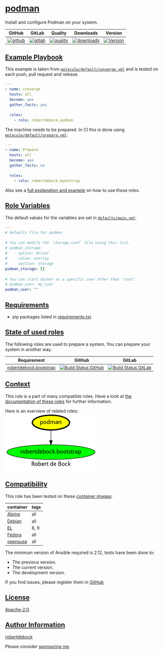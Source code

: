# [podman](#podman)

Install and configure Podman on your system.

|GitHub|GitLab|Quality|Downloads|Version|
|------|------|-------|---------|-------|
|[![github](https://github.com/robertdebock/ansible-role-podman/workflows/Ansible%20Molecule/badge.svg)](https://github.com/robertdebock/ansible-role-podman/actions)|[![gitlab](https://gitlab.com/robertdebock-iac/ansible-role-podman/badges/master/pipeline.svg)](https://gitlab.com/robertdebock-iac/ansible-role-podman)|[![quality](https://img.shields.io/ansible/quality/56309)](https://galaxy.ansible.com/robertdebock/podman)|[![downloads](https://img.shields.io/ansible/role/d/56309)](https://galaxy.ansible.com/robertdebock/podman)|[![Version](https://img.shields.io/github/release/robertdebock/ansible-role-podman.svg)](https://github.com/robertdebock/ansible-role-podman/releases/)|

## [Example Playbook](#example-playbook)

This example is taken from [`molecule/default/converge.yml`](https://github.com/robertdebock/ansible-role-podman/blob/master/molecule/default/converge.yml) and is tested on each push, pull request and release.

```yaml
---
- name: converge
  hosts: all
  become: yes
  gather_facts: yes

  roles:
    - role: robertdebock.podman
```

The machine needs to be prepared. In CI this is done using [`molecule/default/prepare.yml`](https://github.com/robertdebock/ansible-role-podman/blob/master/molecule/default/prepare.yml):

```yaml
---
- name: Prepare
  hosts: all
  become: yes
  gather_facts: no

  roles:
    - role: robertdebock.bootstrap
```

Also see a [full explanation and example](https://robertdebock.nl/how-to-use-these-roles.html) on how to use these roles.

## [Role Variables](#role-variables)

The default values for the variables are set in [`defaults/main.yml`](https://github.com/robertdebock/ansible-role-podman/blob/master/defaults/main.yml):

```yaml
---
# defaults file for podman

# You can modify the `storage.conf` file using this list.
# podman_storage:
#   - option: driver
#     value: overlay
#     section: storage
podman_storage: []

# You can start docker as a specific user other than "root".
# podman_user: my_user
podman_user: ""
```

## [Requirements](#requirements)

- pip packages listed in [requirements.txt](https://github.com/robertdebock/ansible-role-podman/blob/master/requirements.txt).

## [State of used roles](#state-of-used-roles)

The following roles are used to prepare a system. You can prepare your system in another way.

| Requirement | GitHub | GitLab |
|-------------|--------|--------|
|[robertdebock.bootstrap](https://galaxy.ansible.com/robertdebock/bootstrap)|[![Build Status GitHub](https://github.com/robertdebock/ansible-role-bootstrap/workflows/Ansible%20Molecule/badge.svg)](https://github.com/robertdebock/ansible-role-bootstrap/actions)|[![Build Status GitLab](https://gitlab.com/robertdebock-iac/ansible-role-bootstrap/badges/master/pipeline.svg)](https://gitlab.com/robertdebock-iac/ansible-role-bootstrap)|

## [Context](#context)

This role is a part of many compatible roles. Have a look at [the documentation of these roles](https://robertdebock.nl/) for further information.

Here is an overview of related roles:
![dependencies](https://raw.githubusercontent.com/robertdebock/ansible-role-podman/png/requirements.png "Dependencies")

## [Compatibility](#compatibility)

This role has been tested on these [container images](https://hub.docker.com/u/robertdebock):

|container|tags|
|---------|----|
|[Alpine](https://hub.docker.com/repository/docker/robertdebock/alpine/general)|all|
|[Debian](https://hub.docker.com/repository/docker/robertdebock/debian/general)|all|
|[EL](https://hub.docker.com/repository/docker/robertdebock/enterpriselinux/general)|8, 9|
|[Fedora](https://hub.docker.com/repository/docker/robertdebock/fedora/general)|all|
|[opensuse](https://hub.docker.com/repository/docker/robertdebock/opensuse/general)|all|

The minimum version of Ansible required is 2.12, tests have been done to:

- The previous version.
- The current version.
- The development version.

If you find issues, please register them in [GitHub](https://github.com/robertdebock/ansible-role-podman/issues)

## [License](#license)

[Apache-2.0](https://github.com/robertdebock/ansible-role-podman/blob/master/LICENSE).

## [Author Information](#author-information)

[robertdebock](https://robertdebock.nl/)

Please consider [sponsoring me](https://github.com/sponsors/robertdebock).
